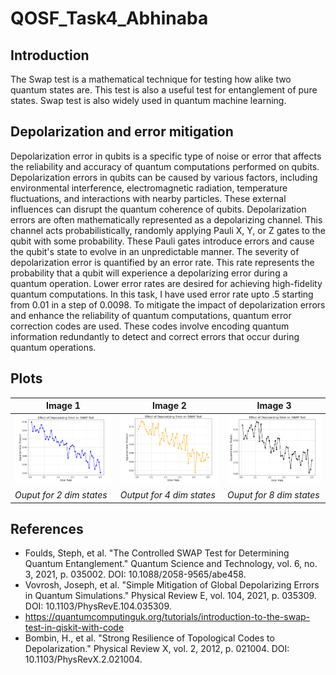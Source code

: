 # QOSF_Task4_Abhinaba
## Introduction
The Swap test is a mathematical technique for testing how alike two quantum states are. This test is also a useful test for entanglement of pure states. Swap test is also widely used in quantum machine learning. 

## Depolarization and error mitigation
Depolarization error in qubits is a specific type of noise or error that affects the reliability and accuracy of quantum computations performed on qubits.
Depolarization errors in qubits can be caused by various factors, including environmental interference, electromagnetic radiation, temperature fluctuations, and interactions with nearby particles. These external influences can disrupt the quantum coherence of qubits. Depolarization errors are often mathematically represented as a depolarizing channel. This channel acts probabilistically, randomly applying Pauli X, Y, or Z gates to the qubit with some probability. These Pauli gates introduce errors and cause the qubit's state to evolve in an unpredictable manner. The severity of depolarization error is quantified by an error rate. This rate represents the probability that a qubit will experience a depolarizing error during a quantum operation. Lower error rates are desired for achieving high-fidelity quantum computations. In this task, I have used error rate upto .5 starting from 0.01 in a step of 0.0098. To mitigate the impact of depolarization errors and enhance the reliability of quantum computations, quantum error correction codes are used. These codes involve encoding quantum information redundantly to detect and correct errors that occur during quantum operations.

## Plots
| Image 1             | Image 2             | Image 3             |
|---------------------|---------------------|---------------------|
| ![Alt Text 1](2dim_states.png) | ![Alt Text 2](4dim_states.png) | ![Alt Text 3](8dim_states.png) |
| *Ouput for 2 dim states* | *Output for 4 dim states* | *Ouput for 8 dim states* |


## References 
* Foulds, Steph, et al. "The Controlled SWAP Test for Determining Quantum Entanglement." Quantum Science and Technology, vol. 6, no. 3, 2021, p. 035002. DOI: 10.1088/2058-9565/abe458.
* Vovrosh, Joseph, et al. "Simple Mitigation of Global Depolarizing Errors in Quantum Simulations." Physical Review E, vol. 104, 2021, p. 035309. DOI: 10.1103/PhysRevE.104.035309.  
* https://quantumcomputinguk.org/tutorials/introduction-to-the-swap-test-in-qiskit-with-code
* Bombin, H., et al. "Strong Resilience of Topological Codes to Depolarization." Physical Review X, vol. 2, 2012, p. 021004. DOI: 10.1103/PhysRevX.2.021004.
